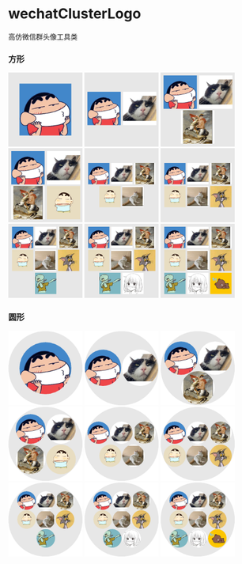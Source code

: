 # wechatClusterLogo
高仿微信群头像工具类

### 方形
<div>
    <img src="https://raw.githubusercontent.com/JokerByrant/wechatClusterLogo/master/src/main/resources/META-INF/resources/webjars/rect/1.png" width="150px" height="150px">
    <img src="https://raw.githubusercontent.com/JokerByrant/wechatClusterLogo/master/src/main/resources/META-INF/resources/webjars/rect/2.png" width="150px" height="150px">
    <img src="https://raw.githubusercontent.com/JokerByrant/wechatClusterLogo/master/src/main/resources/META-INF/resources/webjars/rect/3.png" width="150px" height="150px">
</div>
<div>
    <img src="https://raw.githubusercontent.com/JokerByrant/wechatClusterLogo/master/src/main/resources/META-INF/resources/webjars/rect/4.png" width="150px" height="150px">
    <img src="https://raw.githubusercontent.com/JokerByrant/wechatClusterLogo/master/src/main/resources/META-INF/resources/webjars/rect/5.png" width="150px" height="150px">
    <img src="https://raw.githubusercontent.com/JokerByrant/wechatClusterLogo/master/src/main/resources/META-INF/resources/webjars/rect/6.png" width="150px" height="150px">
</div>
<div>
    <img src="https://raw.githubusercontent.com/JokerByrant/wechatClusterLogo/master/src/main/resources/META-INF/resources/webjars/rect/7.png" width="150px" height="150px">
    <img src="https://raw.githubusercontent.com/JokerByrant/wechatClusterLogo/master/src/main/resources/META-INF/resources/webjars/rect/8.png" width="150px" height="150px">
    <img src="https://raw.githubusercontent.com/JokerByrant/wechatClusterLogo/master/src/main/resources/META-INF/resources/webjars/rect/9.png" width="150px" height="150px">
</div>

### 圆形
<div>
    <img src="https://raw.githubusercontent.com/JokerByrant/wechatClusterLogo/master/src/main/resources/META-INF/resources/webjars/circle/1.png" width="150px" height="150px">
    <img src="https://raw.githubusercontent.com/JokerByrant/wechatClusterLogo/master/src/main/resources/META-INF/resources/webjars/circle/2.png" width="150px" height="150px">
    <img src="https://raw.githubusercontent.com/JokerByrant/wechatClusterLogo/master/src/main/resources/META-INF/resources/webjars/circle/3.png" width="150px" height="150px">
</div>
<div>
    <img src="https://raw.githubusercontent.com/JokerByrant/wechatClusterLogo/master/src/main/resources/META-INF/resources/webjars/circle/4.png" width="150px" height="150px">
    <img src="https://raw.githubusercontent.com/JokerByrant/wechatClusterLogo/master/src/main/resources/META-INF/resources/webjars/circle/5.png" width="150px" height="150px">
    <img src="https://raw.githubusercontent.com/JokerByrant/wechatClusterLogo/master/src/main/resources/META-INF/resources/webjars/circle/6.png" width="150px" height="150px">
</div>
<div>
    <img src="https://raw.githubusercontent.com/JokerByrant/wechatClusterLogo/master/src/main/resources/META-INF/resources/webjars/circle/7.png" width="150px" height="150px">
    <img src="https://raw.githubusercontent.com/JokerByrant/wechatClusterLogo/master/src/main/resources/META-INF/resources/webjars/circle/8.png" width="150px" height="150px">
    <img src="https://raw.githubusercontent.com/JokerByrant/wechatClusterLogo/master/src/main/resources/META-INF/resources/webjars/circle/9.png" width="150px" height="150px">
</div>
